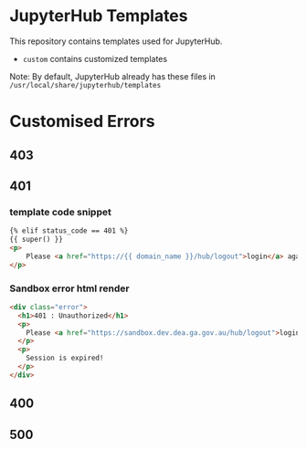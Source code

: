 # JupyterHub Templates

This repository contains templates used for JupyterHub.
* `custom` contains customized templates

Note: By default, JupyterHub already has these files in `/usr/local/share/jupyterhub/templates`

# Customised Errors

## 403

## 401
### template code snippet 
```html
{% elif status_code == 401 %}
{{ super() }}
<p>
    Please <a href="https://{{ domain_name }}/hub/logout">login</a> again!
</p>
```

### Sandbox error html render
```html
<div class="error">
  <h1>401 : Unauthorized</h1>
  <p> 
    Please <a href="https://sandbox.dev.dea.ga.gov.au/hub/logout">login</a> again!
  </p> 
  <p>
    Session is expired!
  </p>
</div>
```

## 400

## 500